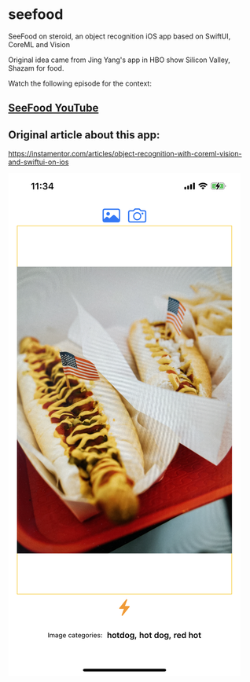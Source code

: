 # seefood
SeeFood on steroid, an object recognition iOS app based on SwiftUI, CoreML and Vision

Original idea came from Jing Yang's app in HBO show Silicon Valley, Shazam for food. 

Watch the following episode for the context: 

## [SeeFood YouTube](https://www.youtube.com/watch?v=058CQhAex00)

## Original article about this app:
https://instamentor.com/articles/object-recognition-with-coreml-vision-and-swiftui-on-ios

![](/hotdog.jpeg)


